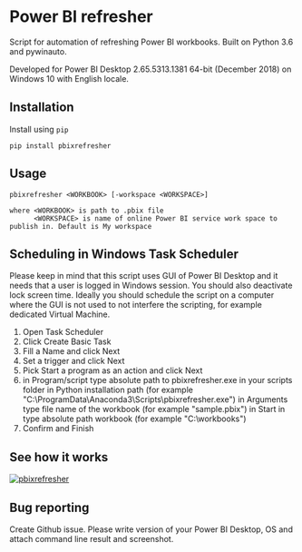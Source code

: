 Power BI refresher
======
Script for automation of refreshing Power BI workbooks.  Built on Python 3.6 and pywinauto.

Developed for Power BI Desktop 2.65.5313.1381 64-bit (December 2018) on Windows 10 with English locale.



Installation
------
Install using `pip`

```
pip install pbixrefresher
```

Usage
-----
```
pbixrefresher <WORKBOOK> [-workspace <WORKSPACE>]

where <WORKBOOK> is path to .pbix file
      <WORKSPACE> is name of online Power BI service work space to publish in. Default is My workspace
```

Scheduling in Windows Task Scheduler
-----
Please keep in mind that this script uses GUI of Power BI Desktop and it needs that a user is logged in Windows session. You should also deactivate lock screen time. Ideally you should schedule the script on a computer where the GUI is not used to not interfere the scripting, for example dedicated Virtual Machine.

1. Open Task Scheduler
2. Click Create Basic Task
3. Fill a Name and click Next
4. Set a trigger and click Next
5. Pick Start a program as an action and click Next
6. in Program/script type absolute path to pbixrefresher.exe in your scripts folder in Python installation path (for example "C:\ProgramData\Anaconda3\Scripts\pbixrefresher.exe")
   in Arguments type file name of the workbook (for example "sample.pbix")
   in Start in type absolute path workbook (for example "C:\workbooks\")
7. Confirm and Finish


See how it works
-----
[![pbixrefresher](http://img.youtube.com/vi/8HSK_-1ULro/0.jpg)](https://www.youtube.com/watch?v=8HSK_-1ULro "pbixrefresher")

Bug reporting
-----
Create Github issue. Please write version of your Power BI Desktop, OS and attach command line result and screenshot.
